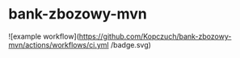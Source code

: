 # bank-zbozowy-mvn
![example workflow](https://github.com/Kopczuch/bank-zbozowy-mvn/actions/workflows/ci.yml
/badge.svg)
